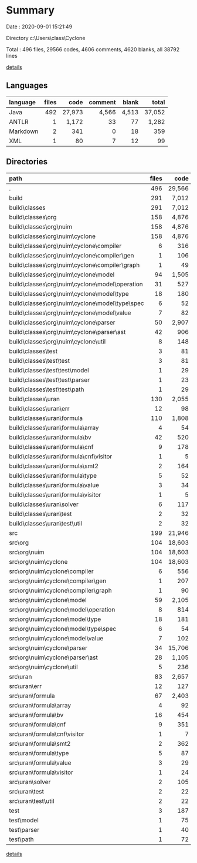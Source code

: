 # Summary

Date : 2020-09-01 15:21:49

Directory c:\Users\class\Cyclone

Total : 496 files,  29566 codes, 4606 comments, 4620 blanks, all 38792 lines

[details](details.md)

## Languages
| language | files | code | comment | blank | total |
| :--- | ---: | ---: | ---: | ---: | ---: |
| Java | 492 | 27,973 | 4,566 | 4,513 | 37,052 |
| ANTLR | 1 | 1,172 | 33 | 77 | 1,282 |
| Markdown | 2 | 341 | 0 | 18 | 359 |
| XML | 1 | 80 | 7 | 12 | 99 |

## Directories
| path | files | code | comment | blank | total |
| :--- | ---: | ---: | ---: | ---: | ---: |
| . | 496 | 29,566 | 4,606 | 4,620 | 38,792 |
| build | 291 | 7,012 | 1,142 | 39 | 8,193 |
| build\classes | 291 | 7,012 | 1,142 | 39 | 8,193 |
| build\classes\org | 158 | 4,876 | 1,127 | 29 | 6,032 |
| build\classes\org\nuim | 158 | 4,876 | 1,127 | 29 | 6,032 |
| build\classes\org\nuim\cyclone | 158 | 4,876 | 1,127 | 29 | 6,032 |
| build\classes\org\nuim\cyclone\compiler | 6 | 316 | 0 | 3 | 319 |
| build\classes\org\nuim\cyclone\compiler\gen | 1 | 106 | 0 | 0 | 106 |
| build\classes\org\nuim\cyclone\compiler\graph | 1 | 49 | 0 | 1 | 50 |
| build\classes\org\nuim\cyclone\model | 94 | 1,505 | 0 | 6 | 1,511 |
| build\classes\org\nuim\cyclone\model\operation | 31 | 527 | 0 | 2 | 529 |
| build\classes\org\nuim\cyclone\model\type | 18 | 180 | 0 | 0 | 180 |
| build\classes\org\nuim\cyclone\model\type\spec | 6 | 52 | 0 | 0 | 52 |
| build\classes\org\nuim\cyclone\model\value | 7 | 82 | 0 | 0 | 82 |
| build\classes\org\nuim\cyclone\parser | 50 | 2,907 | 1,127 | 20 | 4,054 |
| build\classes\org\nuim\cyclone\parser\ast | 42 | 906 | 14 | 1 | 921 |
| build\classes\org\nuim\cyclone\util | 8 | 148 | 0 | 0 | 148 |
| build\classes\test | 3 | 81 | 0 | 0 | 81 |
| build\classes\test\test | 3 | 81 | 0 | 0 | 81 |
| build\classes\test\test\model | 1 | 29 | 0 | 0 | 29 |
| build\classes\test\test\parser | 1 | 23 | 0 | 0 | 23 |
| build\classes\test\test\path | 1 | 29 | 0 | 0 | 29 |
| build\classes\uran | 130 | 2,055 | 15 | 10 | 2,080 |
| build\classes\uran\err | 12 | 98 | 0 | 0 | 98 |
| build\classes\uran\formula | 110 | 1,808 | 15 | 10 | 1,833 |
| build\classes\uran\formula\array | 4 | 54 | 0 | 0 | 54 |
| build\classes\uran\formula\bv | 42 | 520 | 0 | 0 | 520 |
| build\classes\uran\formula\cnf | 9 | 178 | 0 | 1 | 179 |
| build\classes\uran\formula\cnf\visitor | 1 | 5 | 0 | 0 | 5 |
| build\classes\uran\formula\smt2 | 2 | 164 | 0 | 6 | 170 |
| build\classes\uran\formula\type | 5 | 52 | 0 | 0 | 52 |
| build\classes\uran\formula\value | 3 | 34 | 0 | 0 | 34 |
| build\classes\uran\formula\visitor | 1 | 5 | 0 | 0 | 5 |
| build\classes\uran\solver | 6 | 117 | 0 | 0 | 117 |
| build\classes\uran\test | 2 | 32 | 0 | 0 | 32 |
| build\classes\uran\test\util | 2 | 32 | 0 | 0 | 32 |
| src | 199 | 21,946 | 3,446 | 4,519 | 29,911 |
| src\org | 104 | 18,603 | 1,990 | 3,513 | 24,106 |
| src\org\nuim | 104 | 18,603 | 1,990 | 3,513 | 24,106 |
| src\org\nuim\cyclone | 104 | 18,603 | 1,990 | 3,513 | 24,106 |
| src\org\nuim\cyclone\compiler | 6 | 556 | 35 | 99 | 690 |
| src\org\nuim\cyclone\compiler\gen | 1 | 207 | 13 | 34 | 254 |
| src\org\nuim\cyclone\compiler\graph | 1 | 90 | 3 | 19 | 112 |
| src\org\nuim\cyclone\model | 59 | 2,105 | 205 | 570 | 2,880 |
| src\org\nuim\cyclone\model\operation | 8 | 814 | 142 | 218 | 1,174 |
| src\org\nuim\cyclone\model\type | 18 | 181 | 12 | 67 | 260 |
| src\org\nuim\cyclone\model\type\spec | 6 | 54 | 3 | 24 | 81 |
| src\org\nuim\cyclone\model\value | 7 | 102 | 4 | 37 | 143 |
| src\org\nuim\cyclone\parser | 34 | 15,706 | 1,735 | 2,775 | 20,216 |
| src\org\nuim\cyclone\parser\ast | 28 | 1,105 | 79 | 252 | 1,436 |
| src\org\nuim\cyclone\util | 5 | 236 | 15 | 69 | 320 |
| src\uran | 83 | 2,657 | 1,385 | 882 | 4,924 |
| src\uran\err | 12 | 127 | 145 | 63 | 335 |
| src\uran\formula | 67 | 2,403 | 1,195 | 797 | 4,395 |
| src\uran\formula\array | 4 | 92 | 6 | 32 | 130 |
| src\uran\formula\bv | 16 | 454 | 370 | 193 | 1,017 |
| src\uran\formula\cnf | 9 | 351 | 128 | 112 | 591 |
| src\uran\formula\cnf\visitor | 1 | 7 | 13 | 8 | 28 |
| src\uran\formula\smt2 | 2 | 362 | 25 | 59 | 446 |
| src\uran\formula\type | 5 | 87 | 61 | 38 | 186 |
| src\uran\formula\value | 3 | 29 | 36 | 7 | 72 |
| src\uran\formula\visitor | 1 | 24 | 12 | 9 | 45 |
| src\uran\solver | 2 | 105 | 45 | 15 | 165 |
| src\uran\test | 2 | 22 | 0 | 7 | 29 |
| src\uran\test\util | 2 | 22 | 0 | 7 | 29 |
| test | 3 | 187 | 11 | 32 | 230 |
| test\model | 1 | 75 | 11 | 12 | 98 |
| test\parser | 1 | 40 | 0 | 8 | 48 |
| test\path | 1 | 72 | 0 | 12 | 84 |

[details](details.md)